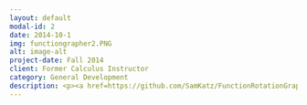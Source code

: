```yaml
---
layout: default
modal-id: 2
date: 2014-10-1
img: functiongrapher2.PNG
alt: image-alt
project-date: Fall 2014
client: Former Calculus Instructor
category: General Development
description: <p><a href=https://github.com/SamKatz/FunctionRotationGrapher>Source Code</a></p><p><a href="https://drive.google.com/open?id=0B0SYXy6axNB7Vng5dVk5RTRlclE">Download</a></p>This function graphing utility was created by a high school classmate named Joshua Ferrell and I during the August of 2014. This version of the application with the natives bundled in will only work on Windows. It's capable of graphing functions through a GUI and supports navigating the rotation of a 2D equation about an axis in three dimensions. The escape key will close opened graphs - 3D graphs can be navigated using WASD for horizontal movement, and the Q and E keys to ascend and descend. I personally created almost all of the program with the exception of the 3D camera navigation system (my contributions there were limited to debugging and tuning). The program is written in Java and uses the Lightweight Java Graphics Library (LWJGL) and an equation parsing library called exp4j.
---
```


